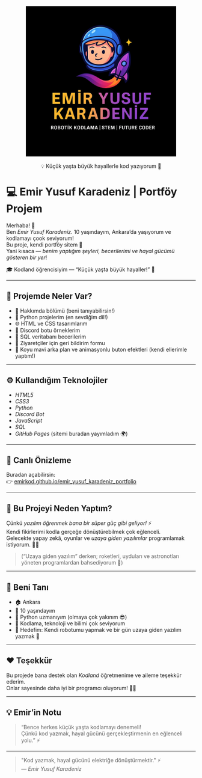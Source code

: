 <div align="center">
<img src="https://raw.githubusercontent.com/emirkod/emir_yusuf_karadeniz_portfolio/main/static/img/emir_logo.png" alt="Emir Yusuf Karadeniz Logo" width="400"/>
</div>
<p align="center">💡 Küçük yaşta büyük hayallerle kod yazıyorum 🚀</p>


# 💻 Emir Yusuf Karadeniz | Portföy Projem

Merhaba! 👋  
Ben *Emir Yusuf Karadeniz*. 10 yaşındayım, Ankara’da yaşıyorum ve kodlamayı çook seviyorum!  
Bu proje, kendi portföy sitem 💫  
Yani kısaca — *benim yaptığım şeyleri, becerilerimi ve hayal gücümü gösteren bir yer*!

🎓 Kodland öğrencisiyim — “Küçük yaşta büyük hayaller!” 🚀

---

## 🚀 Projemde Neler Var?

- 🧠 Hakkımda bölümü (beni tanıyabilirsin!)
- 🐍 Python projelerim (en sevdiğim dil!)
- 🌐 HTML ve CSS tasarımlarım
- 🤖 Discord botu örneklerim
- 💾 SQL veritabanı becerilerim
- 💬 Ziyaretçiler için geri bildirim formu
- 🎨 Koyu mavi arka plan ve animasyonlu buton efektleri (kendi ellerimle yaptım!)

---

## ⚙️ Kullandığım Teknolojiler

- *HTML5*  
- *CSS3*
- *Python* 
- *Discord Bot* 
- *JavaScript*
- *SQL*   
- *GitHub Pages* (sitemi buradan yayımladım 🌍)

---

## 🌈 Canlı Önizleme
Buradan açabilirsin:  
👉 [emirkod.github.io/emir_yusuf_karadeniz_portfolio](https://emirkod.github.io/emir_yusuf_karadeniz_portfolio/)

---

## 🧩 Bu Projeyi Neden Yaptım?

Çünkü *yazılım öğrenmek bana bir süper güç gibi geliyor!* ⚡  
Kendi fikirlerimi kodla gerçeğe dönüştürebilmek çok eğlenceli.  
Gelecekte yapay zekâ, oyunlar ve *uzaya giden yazılımlar* programlamak istiyorum. 🤖✨  

> (“Uzaya giden yazılım” derken; roketleri, uyduları ve astronotları yöneten programlardan bahsediyorum 🚀)

---

## 🧠 Beni Tanı
- 🏠 Ankara  
- 🧒 10 yaşındayım  
- 🐍 Python uzmanıyım (olmaya çok yakınım 😎)  
- 💬 Kodlama, teknoloji ve bilimi çok seviyorum  
- 🎯 Hedefim: Kendi robotumu yapmak ve bir gün uzaya giden yazılım yazmak 🚀  

---

## ❤️ Teşekkür
Bu projede bana destek olan *Kodland* öğretmenime ve aileme teşekkür ederim.  
Onlar sayesinde daha iyi bir programcı oluyorum! 💪💙  

---

## 💡 Emir’in Notu
> “Bence herkes küçük yaşta kodlamayı denemeli!  
> Çünkü kod yazmak, hayal gücünü gerçekleştirmenin en eğlenceli yolu.” ⚡  

---

> "Kod yazmak, hayal gücünü elektriğe dönüştürmektir." ⚡  
> — *Emir Yusuf Karadeniz*
